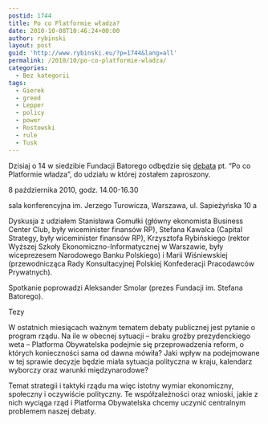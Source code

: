 ```yaml
---
postid: 1744
title: Po co Platformie władza?
date: 2010-10-08T10:46:24+00:00
author: rybinski
layout: post
guid: 'http://www.rybinski.eu/?p=1744&lang=all'
permalink: /2010/10/po-co-platformie-wladza/
categories:
  - Bez kategorii
tags:
  - Gierek
  - greed
  - Lepper
  - policy
  - power
  - Rostowski
  - rule
  - Tusk
---
```

Dzisiaj o 14 w siedzibie Fundacji Batorego odbędzie się [debata](http://www.batory.org.pl/debaty/20101008.htm) pt. “Po co Platformie władza”, do udziału w której zostałem zaproszony.

8 października 2010, godz. 14.00-16.30

sala konferencyjna im. Jerzego Turowicza, Warszawa, ul. Sapieżyńska 10 a

Dyskusja z udziałem Stanisława Gomułki (główny ekonomista Business Center Club, były wiceminister finansów RP), Stefana Kawalca (Capital Strategy, były wiceminister finansów RP), Krzysztofa Rybińskiego (rektor Wyższej Szkoły Ekonomiczno-Informatycznej w Warszawie, były wiceprezesem Narodowego Banku Polskiego) i Marii Wiśniewskiej (przewodnicząca Rady Konsultacyjnej Polskiej Konfederacji Pracodawców Prywatnych).

Spotkanie poprowadzi Aleksander Smolar (prezes Fundacji im. Stefana Batorego).

Tezy

W ostatnich miesiącach ważnym tematem debaty publicznej jest pytanie o program rządu. Na ile w obecnej sytuacji – braku groźby prezydenckiego weta – Platforma Obywatelska podejmie się przeprowadzenia reform, o których konieczności sama od dawna mówiła? Jaki wpływ na podejmowane w tej sprawie decyzje będzie miała sytuacja polityczna w kraju, kalendarz wyborczy oraz warunki międzynarodowe?

Temat strategii i taktyki rządu ma więc istotny wymiar ekonomiczny, społeczny i oczywiście polityczny. Te współzależności oraz wnioski, jakie z nich wyciąga rząd i Platforma Obywatelska chcemy uczynić centralnym problemem naszej debaty.
